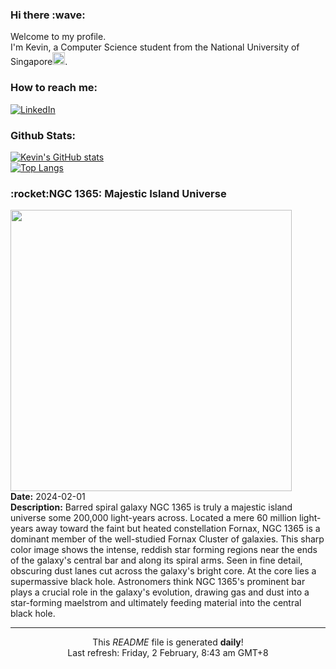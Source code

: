 <h3>Hi there :wave:</h3>

Welcome to my profile.   
I'm Kevin, a Computer Science student from the National University of Singapore<img src="https://img.icons8.com/color/96/000000/singapore-circular.png" width="20px"/>.</p>

<h3>How to reach me: </h3>
<a href="https://www.linkedin.com/in/kevin-foong/"><img alt="LinkedIn" src="https://img.shields.io/badge/linkedin-%230077B5.svg?&style=for-the-badge&logo=linkedin&logoColor=white" /></a> 

<h3>Github Stats: </h3> 

[![Kevin's GitHub stats](https://github-readme-stats.vercel.app/api?username=kevin9foong&theme=tokyonight)](https://github.com/anuraghazra/github-readme-stats) <br/>
[![Top Langs](https://github-readme-stats.vercel.app/api/top-langs/?username=kevin9foong&layout=compact&theme=tokyonight)](https://github.com/anuraghazra/github-readme-stats)

<h3>:rocket:NGC 1365: Majestic Island Universe</h3> 
<img width="450" src="https:&#x2F;&#x2F;apod.nasa.gov&#x2F;apod&#x2F;image&#x2F;2402&#x2F;NGC1365_v4.jpg" /><br/>
<b>Date:</b> 2024-02-01<br/>
<b>Description:</b> Barred spiral galaxy NGC 1365 is truly a majestic island universe some 200,000 light-years across. Located a mere 60 million light-years away toward the faint but heated constellation Fornax, NGC 1365 is a dominant member of the well-studied Fornax Cluster of galaxies. This sharp color image shows the intense, reddish star forming regions near the ends of the galaxy&#39;s central bar and along its spiral arms. Seen in fine detail, obscuring dust lanes cut across the galaxy&#39;s bright core. At the core lies a supermassive black hole. Astronomers think NGC 1365&#39;s prominent bar plays a crucial role in the galaxy&#39;s evolution, drawing gas and dust into a star-forming maelstrom and ultimately feeding material into the central black hole.<br/>

------------
<p align="center">This <i>README</i> file is generated <b>daily</b>!</br>
Last refresh: Friday, 2 February, 8:43 am GMT+8<br />